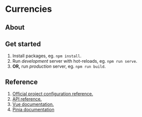# Currencies

## About

<!-- about content here -->

## Get started
 
1. Install packages, eg. ```npm install```.
2. Run *development* server with hot-reloads, eg. ```npm run serve```.
3. **OR,** run *production* server, eg. ```npm run build```.

## Reference

1. [Official project configuration reference.](https://cli.vuejs.org/config/)
2. [API reference.](https://www.nationalbank.kz/ru/page/rss)
3. [Vue documentation.](https://vuejs.org/)
4. [Pinia documentation](https://pinia.vuejs.org/)